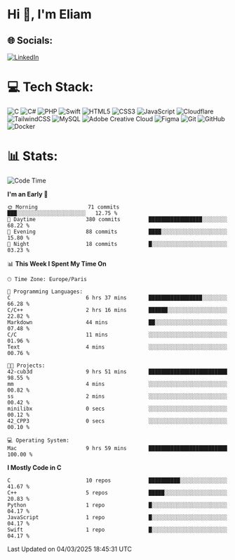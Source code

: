 <h1>Hi 👋, I'm Eliam</h1>

## 🌐 Socials:
[![LinkedIn](https://img.shields.io/badge/LinkedIn-%230077B5.svg?logo=linkedin&logoColor=white)](https://www.linkedin.com/in/eliam-detoh/) 

# 💻 Tech Stack:
![C](https://img.shields.io/badge/c-%2300599C.svg?style=for-the-badge&logo=c&logoColor=white) ![C#](https://img.shields.io/badge/c%23-%23239120.svg?style=for-the-badge&logo=csharp&logoColor=white) ![PHP](https://img.shields.io/badge/php-%23777BB4.svg?style=for-the-badge&logo=php&logoColor=white) ![Swift](https://img.shields.io/badge/swift-F54A2A?style=for-the-badge&logo=swift&logoColor=white) ![HTML5](https://img.shields.io/badge/html5-%23E34F26.svg?style=for-the-badge&logo=html5&logoColor=white) ![CSS3](https://img.shields.io/badge/css3-%231572B6.svg?style=for-the-badge&logo=css3&logoColor=white) ![JavaScript](https://img.shields.io/badge/javascript-%23323330.svg?style=for-the-badge&logo=javascript&logoColor=%23F7DF1E) ![Cloudflare](https://img.shields.io/badge/Cloudflare-F38020?style=for-the-badge&logo=Cloudflare&logoColor=white) ![TailwindCSS](https://img.shields.io/badge/tailwindcss-%2338B2AC.svg?style=for-the-badge&logo=tailwind-css&logoColor=white) ![MySQL](https://img.shields.io/badge/mysql-4479A1.svg?style=for-the-badge&logo=mysql&logoColor=white) ![Adobe Creative Cloud](https://img.shields.io/badge/Adobe%20Creative%20Cloud-DA1F26.svg?style=for-the-badge&logo=Adobe%20Creative%20Cloud&logoColor=white) ![Figma](https://img.shields.io/badge/figma-%23F24E1E.svg?style=for-the-badge&logo=figma&logoColor=white) ![Git](https://img.shields.io/badge/git-%23F05033.svg?style=for-the-badge&logo=git&logoColor=white) ![GitHub](https://img.shields.io/badge/github-%23121011.svg?style=for-the-badge&logo=github&logoColor=white) ![Docker](https://img.shields.io/badge/docker-%230db7ed.svg?style=for-the-badge&logo=docker&logoColor=white)

# 📊  Stats:
<!--START_SECTION:waka-->
![Code Time](http://img.shields.io/badge/Code%20Time-175%20hrs%2012%20mins-blue)

**I'm an Early 🐤** 

```text
🌞 Morning                71 commits          ███░░░░░░░░░░░░░░░░░░░░░░   12.75 % 
🌆 Daytime                380 commits         █████████████████░░░░░░░░   68.22 % 
🌃 Evening                88 commits          ████░░░░░░░░░░░░░░░░░░░░░   15.80 % 
🌙 Night                  18 commits          █░░░░░░░░░░░░░░░░░░░░░░░░   03.23 % 
```


📊 **This Week I Spent My Time On** 

```text
🕑︎ Time Zone: Europe/Paris

💬 Programming Languages: 
C                        6 hrs 37 mins       █████████████████░░░░░░░░   66.28 % 
C/C++                    2 hrs 16 mins       ██████░░░░░░░░░░░░░░░░░░░   22.82 % 
Markdown                 44 mins             ██░░░░░░░░░░░░░░░░░░░░░░░   07.48 % 
C/C                      11 mins             ░░░░░░░░░░░░░░░░░░░░░░░░░   01.96 % 
Text                     4 mins              ░░░░░░░░░░░░░░░░░░░░░░░░░   00.76 % 

🐱‍💻 Projects: 
42-cub3d                 9 hrs 51 mins       █████████████████████████   98.55 % 
mm                       4 mins              ░░░░░░░░░░░░░░░░░░░░░░░░░   00.82 % 
ss                       2 mins              ░░░░░░░░░░░░░░░░░░░░░░░░░   00.42 % 
minilibx                 0 secs              ░░░░░░░░░░░░░░░░░░░░░░░░░   00.12 % 
42_CPP3                  0 secs              ░░░░░░░░░░░░░░░░░░░░░░░░░   00.10 % 

💻 Operating System: 
Mac                      9 hrs 59 mins       █████████████████████████   100.00 % 
```

**I Mostly Code in C** 

```text
C                        10 repos            ██████████░░░░░░░░░░░░░░░   41.67 % 
C++                      5 repos             █████░░░░░░░░░░░░░░░░░░░░   20.83 % 
Python                   1 repo              █░░░░░░░░░░░░░░░░░░░░░░░░   04.17 % 
JavaScript               1 repo              █░░░░░░░░░░░░░░░░░░░░░░░░   04.17 % 
Swift                    1 repo              █░░░░░░░░░░░░░░░░░░░░░░░░   04.17 % 
```




 Last Updated on 04/03/2025 18:45:31 UTC
<!--END_SECTION:waka-->
